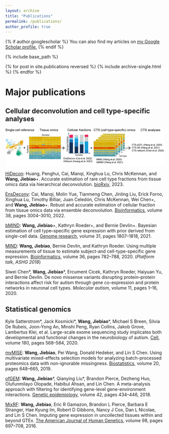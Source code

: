 ```yaml
---
layout: archive
title: "Publications"
permalink: /publications/
author_profile: true
---
```


{% if author.googlescholar %}
  You can also find my articles on <u><a href="{{author.googlescholar}}">my Google Scholar profile</a>.</u>
{% endif %}

{% include base_path %}

{% for post in site.publications reversed %}
  {% include archive-single.html %}
{% endfor %}

# Major publications

## Cellular deconvolution and cell type-specific analyses

![](deconv.png)

[HiDecon](https://github.com/randel/HiDecon): Huang, Penghui, Cai, Manqi, Xinghua Lu, Chris McKennan, and **Wang, Jiebiao**+.
Accurate estimation of rare cell type fractions from tissue omics data via hierarchical
deconvolution. [bioRxiv](https://www.biorxiv.org/content/10.1101/2023.03.15.532820v1), 2023. 

[EnsDeconv](https://github.com/randel/EnsDeconv): Cai, Manqi, Molin Yue, Tianmeng Chen, Jinling Liu, Erick Forno, Xinghua Lu, Timothy
Billiar, Juan Celedón, Chris McKennan, Wei Chen+, and **Wang, Jiebiao**+. Robust and
accurate estimation of cellular fraction from tissue omics data via ensemble deconvolution. [Bioinformatics](https://academic.oup.com/bioinformatics/article/38/11/3004/6570586?login=false), volume 38, pages 3004–3010, 2022.

[bMIND](https://github.com/randel/MIND): **Wang, Jiebiao**+, Kathryn Roeder+, and Bernie Devlin+. Bayesian estimation of
cell type–specific gene expression with prior derived from single-cell data. [Genome
research](https://genome.cshlp.org/content/31/10/1807.long), volume 31, pages 1807–1818, 2021.

[MIND](https://github.com/randel/MIND/blob/master/MIND.md): **Wang, Jiebiao**, Bernie Devlin, and Kathryn Roeder. Using multiple measurements
of tissue to estimate subject-and cell-type-specific gene expression. [Bioinformatics](https://academic.oup.com/bioinformatics/article/36/3/782/5545976),
volume 36, pages 782–788, 2020. (_Platform talk, ASHG 2018_)

Siwei Chen*, **Wang, Jiebiao***, Ercument Cicek, Kathryn Roeder, Haiyuan Yu, and
Bernie Devlin. De novo missense variants disrupting protein–protein interactions affect
risk for autism through gene co-expression and protein networks in neuronal cell types.
_Molecular autism_, volume 11, pages 1–16, 2020.


## Statistical genomics

Kyle Satterstrom*, Jack Kosmicki*, **Wang, Jiebiao***, Michael S Breen, Silvia De Rubeis,
Joon-Yong An, Minshi Peng, Ryan Collins, Jakob Grove, Lambertus Klei, et al. Large-scale exome sequencing study implicates both developmental and functional changes
in the neurobiology of autism. [Cell](https://www.sciencedirect.com/science/article/pii/S0092867419313984), volume 180, pages 568–584, 2020.

[mvMISE](https://github.com/randel/mvMISE): **Wang, Jiebiao**, Pei Wang, Donald Hedeker, and Lin S Chen. Using multivariate
mixed-effects selection models for analyzing batch-processed proteomics data with
non-ignorable missingness. [Biostatistics](https://academic.oup.com/biostatistics/article/20/4/648/5043454), volume 20, pages 648–665, 2019.

[ofGEM](https://github.com/randel/ofGEM): **Wang, Jiebiao***, Qianying Liu*, Brandon Pierce, Dezheng Huo, Olufunmilayo Olopade,
Habibul Ahsan, and Lin Chen. A meta-analysis approach with filtering for identifying
gene-level gene-environment interactions. [Genetic epidemiology](https://onlinelibrary.wiley.com/doi/abs/10.1002/gepi.22115), volume 42, pages
434–446, 2018.

[MixRF](https://github.com/randel/MixRF): **Wang, Jiebiao**, Eric R Gamazon, Brandon L Pierce, Barbara E Stranger, Hae Kyung
Im, Robert D Gibbons, Nancy J Cox, Dan L Nicolae, and Lin S Chen. Imputing gene
expression in uncollected tissues within and beyond GTEx. [The American Journal of
Human Genetics](https://www.cell.com/ajhg/fulltext/S0002-9297(16)00071-9), volume 98, pages 697–708, 2016.

